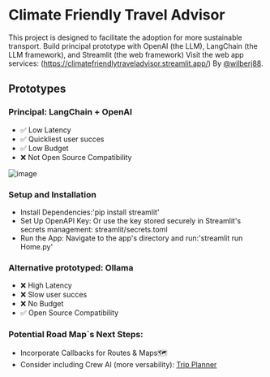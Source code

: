 # Climate Friendly Travel Advisor
This project is designed to facilitate the adoption for more sustainable transport.
Build principal prototype with OpenAI (the LLM), LangChain (the LLM framework), and Streamlit (the web framework)
Visit the web app services: (https://climatefriendlytraveladvisor.streamlit.app/)
By [@wilberj88](https://github.com/wilberj88).

## Prototypes

### Principal: LangChain + OpenAI 
- ✅ Low Latency 
- ✅ Quickliest user succes 
- ✅ Low Budget 
- ❌ Not Open Source Compatibility

![image](https://github.com/wilberj88/ClimateFriendlyTravelAdvisor/assets/49035216/51193429-097d-44a6-94be-0c851c119105)

### Setup and Installation
- Install Dependencies:'pip install streamlit'
- Set Up OpenAPI Key: Or use the key stored securely in Streamlit's secrets management: streamlit/secrets.toml
- Run the App: Navigate to the app's directory and run:'streamlit run Home.py'


### Alternative prototyped: Ollama 
- ❌ High Latency
- ❌ Slow user succes
- ❌ No Budget
- ✅ Open Source Compatibility 


### Potential Road Map´s Next Steps:
- Incorporate Callbacks for Routes & Maps🗺️ 
- Consider including Crew AI (more versability): [Trip Planner](https://github.com/joaomdmoura/crewAI-examples/tree/main/trip_planner)
